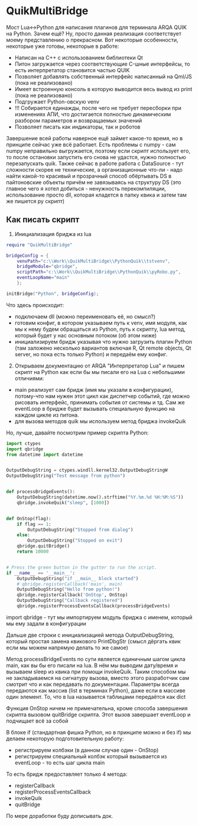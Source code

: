 # QuikMultiBridge

Мост Lua<->Python для написания плагинов для терминала ARQA QUIK на Python. Зачем ещё? Ну, просто данная реализация соответствует моему представлению о прекрасном. Вот некоторые особенности, некоторые уже готовы, некоторые в работе:
- Написан на C++ с использованием библиотеки Qt
- Питон загружается через соответствующие C-шные интерфейсы, то есть интерпретатор становится частью QUIK
- Позволяет добавлять собственный интерфейс написанный на Qml/JS (пока не реализовано)
- Имеет встроенную консоль в которую выводится весь вывод из print (пока не реализовано)
- Подгружает Python-овскую venv
- !!! Собирается единажды, после чего не требует пересборки при изменениях АПИ, что достигается полностью динамическим разбором параметров и возвращаемых значений
- Позволяет писать как индикаторы, так и роботов

Завершение всей работы наверное ещё займет какое-то время, но в принципе сейчас уже всё работает. Есть проблемы с numpy - сам numpy неправильно выгружается, поэтому если скрипт использует его, то после остановки запустить его снова не удастся, нужно полностью перезапускать quik. Также сейчас в работе работа с DataSource - тут сложности скорее не технические, а организационные что-ли - надо найти какой-то красивый и прозрачный способ обёртывать DS в пайтоновские объекты причём не завязываясь на структуру DS (это главное чего я хотел добиться - ненужность перекомпиляции, использование просто dll, которая кладется в папку квика и затем там же пишется py скрипт)
## Как писать скрипт
1. Инициализация бриджа из lua
```lua
require "QuikMultiBridge"

bridgeConfig = {
    venvPath="c:\\Work\\QuikMultiBridge\\PythonQuik\\tstvenv",
    bridgeModule="qbridge",
    scriptPath="c:\\Work\\QuikMultiBridge\\PythonQuik\\pyRobo.py",
    eventLoopName="main"
    };

initBridge("Python", bridgeConfig);
```
Что здесь происходит:
- подключаем dll (можно переименовать её, но смысл?)
- готовим конфиг, в котором указываем путь к venv, имя модуля, как мы к нему будем обращаться из Python, путь к скрипту, lua метод, который будет у нас основным потоком (об этом ниже)
- инициализируем бридж указывая что нужно загрузить плагин Python (там заложено несколько вариантов включая R, Qt remote objects, Qt server, но пока есть только Python) и передаём ему конфиг.
2. Открываем документацию от ARQA "Интерпретатор Lua" и пишем скрипт на Python как если бы мы писали его на Lua с небольшими отличиями:
- main реализует сам бридж (имя мы указали в конфигурации), потому-что нам нужен этот цикл как диспетчер событий, где можно рисовать интерфейс, принимать события от системы и тд. Сам же eventLoop в бридже будет вызывать специальную функцию на каждом цикле из питона.
- для вызова методов quik мы используем метод бриджа invokeQuik

Но, лучше, давайте посмотрим пример скрипта Python:
```python
import ctypes
import qbridge
from datetime import datetime


OutputDebugString = ctypes.windll.kernel32.OutputDebugStringW
OutputDebugString("Test message from python")


def processBridgeEvents():
    OutputDebugString(datetime.now().strftime("%Y.%m.%d %H:%M:%S"))
    qbridge.invokeQuik("sleep", [1000])


def OnStop(flag):
    if flag == 1:
        OutputDebugString("Stopped from dialog")
    else:
        OutputDebugString("Stopped on exit")
    qbridge.quitBridge()
    return 10000


# Press the green button in the gutter to run the script.
if __name__ == '__main__':
    OutputDebugString("if __main__ block started")
    # qbridge.registerCallback('main', main)
    OutputDebugString("Hello from python!")
    qbridge.registerCallback('OnStop', OnStop)
    OutputDebugString("Callback registered")
    qbridge.registerProcessEventsCallback(processBridgeEvents)

```
import qbridge - тут мы импортируем модуль бриджа с именем, который мы ему задали в конфигурации

Дальше две строки с инициализацией метода OutputDebugString, который простая замена квикового PrintDbgStr (смысл дёргать квик если мы можем напрямую делать то же самое)

Метод processBridgeEvents по сути является единичным шагом цикла main, как вы бы его писали на lua. В нём мы выводим дату/время и вызываем sleep из квика при помощи invokeQuik. Таким способом мы не закладываемся на сигнатуру вызова, вместо этого разработчик сам смотрит что и как передавать по документации. Параметры всегда передаются как массив (list в терминах Python), даже если в массиве один элемент. То, что в lua называется таблицами передаётся как dict

Функция OnStop ничем не примечательна, кроме способа завершения скрипта вызовом quitBridge скрипта. Этот вызов завершает eventLoop и подчищает всё за собой

В блоке if (стандартная фишка Python, но в принципе можно и без if) мы делаем некоторую подготовительную работу:
- регистрируем колбэки (в данном случае один - OnStop)
- регистрируем специальный колбэк который вызывается из eventLoop - то есть шаг цикла main

То есть бридж предоставляет только 4 метода:
- registerCallback
- registerProcessEventsCallback
- invokeQuik
- quitBridge

По мере доработки буду дописывать док.


